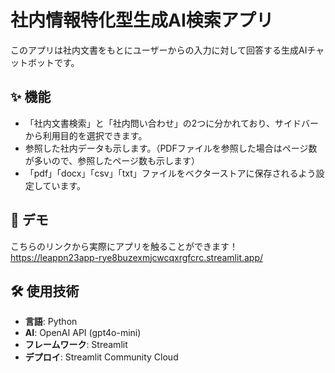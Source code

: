 # 社内情報特化型生成AI検索アプリ 

このアプリは社内文書をもとにユーザーからの入力に対して回答する生成AIチャットボットです。

## ✨ 機能
- 「社内文書検索」と「社内問い合わせ」の2つに分かれており、サイドバーから利用目的を選択できます。
- 参照した社内データも示します。（PDFファイルを参照した場合はページ数が多いので、参照したページ数も示します）
- 「pdf」「docx」「csv」「txt」ファイルをベクターストアに保存されるよう設定しています。

## 🚀 デモ
こちらのリンクから実際にアプリを触ることができます！
https://leappn23app-rye8buzexmjcwcqxrgfcrc.streamlit.app/

## 🛠️ 使用技術
- **言語**: Python
- **AI**: OpenAI API (gpt4o-mini)
- **フレームワーク**: Streamlit
- **デプロイ**: Streamlit Community Cloud


